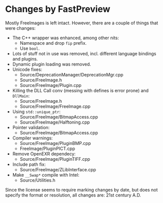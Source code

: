 Changes by FastPreview
==

Mostly FreeImages is left intact. However, there are a couple of things that were changes:

* The C++ wrapper was enhanced, among other nits:
	* Namespace and drop `fip` prefix. 
	* Use `bool`.
* Lots of stuff not in use was removed, incl. different language bindings and plugins.
* Dynamic plugin loading was removed.
* Unicode fixes:
	* Source/DeprecationManager/DeprecationMgr.cpp
	* Source/FreeImage.h
	* Source/FreeImage/Plugin.cpp
* Killing the DLL Call conv (messing with defines is error prone) and `DllMain`:
	* Source/FreeImage.h
	* Source/FreeImage/FreeImage.cpp
* Using `std::unique_ptr`:
	* Source/FreeImage/BitmapAccess.cpp
	* Source/FreeImage/Halftoning.cpp
* Pointer validation:
	* Source/FreeImage/BitmapAccess.cpp
* Compiler warnings:
	* Source/FreeImage/PluginBMP.cpp
	* FreeImage/PluginPICT.cpp
* Remove OpenEXR dependecy:
	* Source/FreeImage/PluginTIFF.cpp
* Include path fix:
	* Source/FreeImage/ZLibInterface.cpp
* Make `__Swap*` compile with Intel:
	* Source/Utilities.h

Since the license seems to require marking changes by date, but does not specify the format or resolution, all changes are: 21st century A.D.